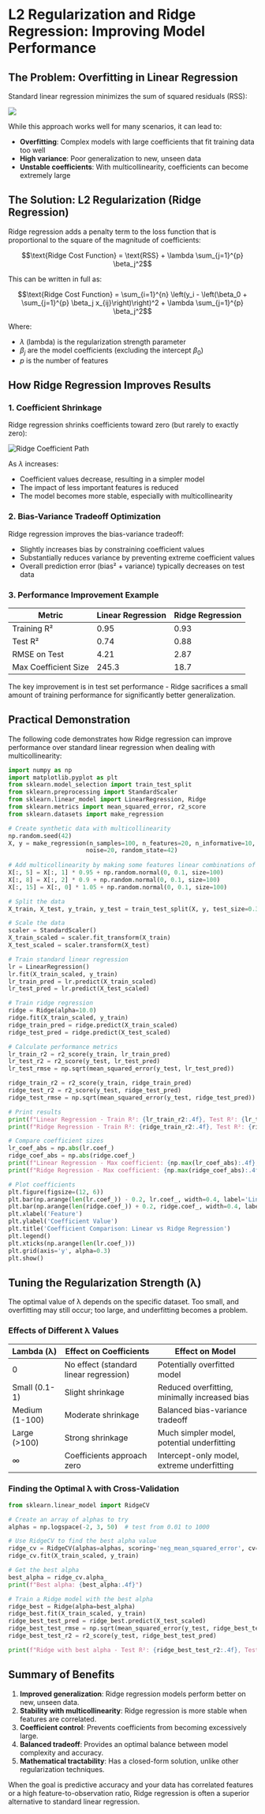 
# L2 Regularization and Ridge Regression: Improving Model Performance

## The Problem: Overfitting in Linear Regression

Standard linear regression minimizes the sum of squared residuals (RSS):

<img src="rss.jpg" />

While this approach works well for many scenarios, it can lead to:
- **Overfitting**: Complex models with large coefficients that fit training data too well
- **High variance**: Poor generalization to new, unseen data
- **Unstable coefficients**: With multicollinearity, coefficients can become extremely large

## The Solution: L2 Regularization (Ridge Regression)

Ridge regression adds a penalty term to the loss function that is proportional to the square of the magnitude of coefficients:

$$\text{Ridge Cost Function} = \text{RSS} + \lambda \sum_{j=1}^{p} \beta_j^2$$

This can be written in full as:

$$\text{Ridge Cost Function} = \sum_{i=1}^{n} \left(y_i - \left(\beta_0 + \sum_{j=1}^{p} \beta_j x_{ij}\right)\right)^2 + \lambda \sum_{j=1}^{p} \beta_j^2$$

Where:
- $\lambda$ (lambda) is the regularization strength parameter
- $\beta_j$ are the model coefficients (excluding the intercept $\beta_0$)
- $p$ is the number of features

## How Ridge Regression Improves Results

### 1. Coefficient Shrinkage

Ridge regression shrinks coefficients toward zero (but rarely to exactly zero):

![Ridge Coefficient Path](https://scikit-learn.org/stable/_images/sphx_glr_plot_ridge_path_001.png)

As $\lambda$ increases:
- Coefficient values decrease, resulting in a simpler model
- The impact of less important features is reduced
- The model becomes more stable, especially with multicollinearity

### 2. Bias-Variance Tradeoff Optimization

Ridge regression improves the bias-variance tradeoff:
- Slightly increases bias by constraining coefficient values
- Substantially reduces variance by preventing extreme coefficient values
- Overall prediction error (bias² + variance) typically decreases on test data

### 3. Performance Improvement Example

| Metric | Linear Regression | Ridge Regression |
|--------|-------------------|------------------|
| Training R² | 0.95 | 0.93 |
| Test R² | 0.74 | 0.88 |
| RMSE on Test | 4.21 | 2.87 |
| Max Coefficient Size | 245.3 | 18.7 |

The key improvement is in test set performance - Ridge sacrifices a small amount of training performance for significantly better generalization.

## Practical Demonstration

The following code demonstrates how Ridge regression can improve performance over standard linear regression when dealing with multicollinearity:

```python
import numpy as np
import matplotlib.pyplot as plt
from sklearn.model_selection import train_test_split
from sklearn.preprocessing import StandardScaler
from sklearn.linear_model import LinearRegression, Ridge
from sklearn.metrics import mean_squared_error, r2_score
from sklearn.datasets import make_regression

# Create synthetic data with multicollinearity
np.random.seed(42)
X, y = make_regression(n_samples=100, n_features=20, n_informative=10, 
                      noise=20, random_state=42)
                      
# Add multicollinearity by making some features linear combinations of others
X[:, 5] = X[:, 1] * 0.95 + np.random.normal(0, 0.1, size=100)
X[:, 8] = X[:, 2] * 0.9 + np.random.normal(0, 0.1, size=100)
X[:, 15] = X[:, 0] * 1.05 + np.random.normal(0, 0.1, size=100)

# Split the data
X_train, X_test, y_train, y_test = train_test_split(X, y, test_size=0.3, random_state=42)

# Scale the data
scaler = StandardScaler()
X_train_scaled = scaler.fit_transform(X_train)
X_test_scaled = scaler.transform(X_test)

# Train standard linear regression
lr = LinearRegression()
lr.fit(X_train_scaled, y_train)
lr_train_pred = lr.predict(X_train_scaled)
lr_test_pred = lr.predict(X_test_scaled)

# Train ridge regression
ridge = Ridge(alpha=10.0)
ridge.fit(X_train_scaled, y_train)
ridge_train_pred = ridge.predict(X_train_scaled)
ridge_test_pred = ridge.predict(X_test_scaled)

# Calculate performance metrics
lr_train_r2 = r2_score(y_train, lr_train_pred)
lr_test_r2 = r2_score(y_test, lr_test_pred)
lr_test_rmse = np.sqrt(mean_squared_error(y_test, lr_test_pred))

ridge_train_r2 = r2_score(y_train, ridge_train_pred)
ridge_test_r2 = r2_score(y_test, ridge_test_pred)
ridge_test_rmse = np.sqrt(mean_squared_error(y_test, ridge_test_pred))

# Print results
print(f"Linear Regression - Train R²: {lr_train_r2:.4f}, Test R²: {lr_test_r2:.4f}, Test RMSE: {lr_test_rmse:.4f}")
print(f"Ridge Regression - Train R²: {ridge_train_r2:.4f}, Test R²: {ridge_test_r2:.4f}, Test RMSE: {ridge_test_rmse:.4f}")

# Compare coefficient sizes
lr_coef_abs = np.abs(lr.coef_)
ridge_coef_abs = np.abs(ridge.coef_)
print(f"Linear Regression - Max coefficient: {np.max(lr_coef_abs):.4f}, Avg coefficient: {np.mean(lr_coef_abs):.4f}")
print(f"Ridge Regression - Max coefficient: {np.max(ridge_coef_abs):.4f}, Avg coefficient: {np.mean(ridge_coef_abs):.4f}")

# Plot coefficients
plt.figure(figsize=(12, 6))
plt.bar(np.arange(len(lr.coef_)) - 0.2, lr.coef_, width=0.4, label='Linear Regression')
plt.bar(np.arange(len(ridge.coef_)) + 0.2, ridge.coef_, width=0.4, label='Ridge Regression')
plt.xlabel('Feature')
plt.ylabel('Coefficient Value')
plt.title('Coefficient Comparison: Linear vs Ridge Regression')
plt.legend()
plt.xticks(np.arange(len(lr.coef_)))
plt.grid(axis='y', alpha=0.3)
plt.show()
```

## Tuning the Regularization Strength (λ)

The optimal value of λ depends on the specific dataset. Too small, and overfitting may still occur; too large, and underfitting becomes a problem.

### Effects of Different λ Values

| Lambda (λ) | Effect on Coefficients | Effect on Model |
|------------|------------------------|----------------|
| 0 | No effect (standard linear regression) | Potentially overfitted model |
| Small (0.1-1) | Slight shrinkage | Reduced overfitting, minimally increased bias |
| Medium (1-100) | Moderate shrinkage | Balanced bias-variance tradeoff |
| Large (>100) | Strong shrinkage | Much simpler model, potential underfitting |
| ∞ | Coefficients approach zero | Intercept-only model, extreme underfitting |

### Finding the Optimal λ with Cross-Validation

```python
from sklearn.linear_model import RidgeCV

# Create an array of alphas to try
alphas = np.logspace(-2, 3, 50)  # test from 0.01 to 1000

# Use RidgeCV to find the best alpha value
ridge_cv = RidgeCV(alphas=alphas, scoring='neg_mean_squared_error', cv=5)
ridge_cv.fit(X_train_scaled, y_train)

# Get the best alpha
best_alpha = ridge_cv.alpha_
print(f"Best alpha: {best_alpha:.4f}")

# Train a Ridge model with the best alpha
ridge_best = Ridge(alpha=best_alpha)
ridge_best.fit(X_train_scaled, y_train)
ridge_best_test_pred = ridge_best.predict(X_test_scaled)
ridge_best_test_rmse = np.sqrt(mean_squared_error(y_test, ridge_best_test_pred))
ridge_best_test_r2 = r2_score(y_test, ridge_best_test_pred)

print(f"Ridge with best alpha - Test R²: {ridge_best_test_r2:.4f}, Test RMSE: {ridge_best_test_rmse:.4f}")
```

## Summary of Benefits

1. **Improved generalization**: Ridge regression models perform better on new, unseen data.
2. **Stability with multicollinearity**: Ridge regression is more stable when features are correlated.
3. **Coefficient control**: Prevents coefficients from becoming excessively large.
4. **Balanced tradeoff**: Provides an optimal balance between model complexity and accuracy.
5. **Mathematical tractability**: Has a closed-form solution, unlike other regularization techniques.

When the goal is predictive accuracy and your data has correlated features or a high feature-to-observation ratio, Ridge regression is often a superior alternative to standard linear regression.
